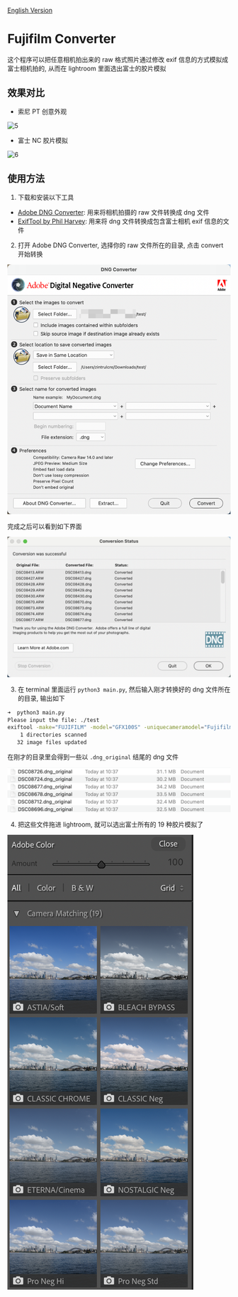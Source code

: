 [English Version](./README-EN.md)

# Fujifilm Converter

这个程序可以把任意相机拍出来的 raw 格式照片通过修改 exif 信息的方式模拟成富士相机拍的, 从而在 lightroom 里面选出富士的胶片模拟

## 效果对比

- 索尼 PT 创意外观

![5](./resources/DSC08427-sony.jpg)

- 富士 NC 胶片模拟

![6](./resources/DSC08427-fuji.jpg)

## 使用方法

1. 下载和安装以下工具
  - [Adobe DNG Converter](https://helpx.adobe.com/camera-raw/using/adobe-dng-converter.html): 用来将相机拍摄的 raw 文件转换成 dng 文件
  - [ExifTool by Phil Harvey](https://exiftool.org/): 用来将 dng 文件转换成包含富士相机 exif 信息的文件

2. 打开 Adobe DNG Converter, 选择你的 raw 文件所在的目录, 点击 convert 开始转换

![1](./resources/1.png)

完成之后可以看到如下界面

![2](./resources/2.png)

3. 在 terminal 里面运行 `python3 main.py`, 然后输入刚才转换好的 dng 文件所在的目录, 输出如下

```sh
➜  python3 main.py 
Please input the file: ./test
exiftool -make="FUJIFILM" -model="GFX100S" -uniquecameramodel="Fujifilm GFX 100S" ./test
    1 directories scanned
   32 image files updated
```

在刚才的目录里会得到一些以 `.dng_original` 结尾的 dng 文件

![3](./resources/3.png)

4. 把这些文件拖进 lightroom, 就可以选出富士所有的 19 种胶片模拟了

![4](./resources/4.png)
